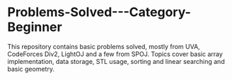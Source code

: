 # Problems-Solved---Category-Beginner
This repository contains basic problems solved, mostly from UVA, CodeForces Div2, LightOJ and a few from SPOJ.
Topics cover basic array implementation, data storage, STL usage, sorting and linear searching and basic geometry.
